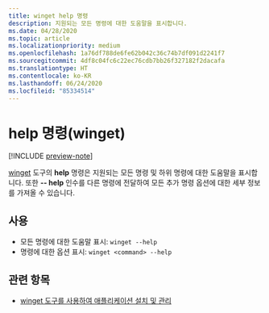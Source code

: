 ```yaml
---
title: winget help 명령
description: 지원되는 모든 명령에 대한 도움말을 표시합니다.
ms.date: 04/28/2020
ms.topic: article
ms.localizationpriority: medium
ms.openlocfilehash: 1a76df788de6fe62b042c36c74b7df091d2241f7
ms.sourcegitcommit: 4df8c04fc6c22ec76cdb7bb26f327182f2dacafa
ms.translationtype: HT
ms.contentlocale: ko-KR
ms.lasthandoff: 06/24/2020
ms.locfileid: "85334514"
---
```

# <a name="help-command-winget"></a>help 명령(winget)

[!INCLUDE [preview-note](../../includes/package-manager-preview.md)]

[winget](index.md) 도구의 **help** 명령은 지원되는 모든 명령 및 하위 명령에 대한 도움말을 표시합니다. 또한 **-- help** 인수를 다른 명령에 전달하여 모든 추가 명령 옵션에 대한 세부 정보를 가져올 수 있습니다.

## <a name="usage"></a>사용

* 모든 명령에 대한 도움말 표시: `winget --help`
* 명령에 대한 옵션 표시: `winget <command> --help`

## <a name="related-topics"></a>관련 항목

* [winget 도구를 사용하여 애플리케이션 설치 및 관리](index.md)

